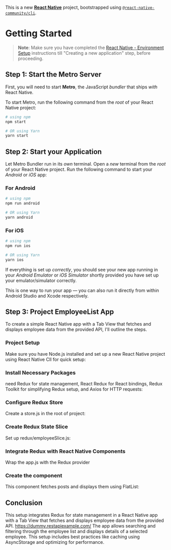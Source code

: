 This is a new [**React Native**](https://reactnative.dev) project, bootstrapped using [`@react-native-community/cli`](https://github.com/react-native-community/cli).

# Getting Started

>**Note**: Make sure you have completed the [React Native - Environment Setup](https://reactnative.dev/docs/environment-setup) instructions till "Creating a new application" step, before proceeding.

## Step 1: Start the Metro Server

First, you will need to start **Metro**, the JavaScript _bundler_ that ships _with_ React Native.

To start Metro, run the following command from the _root_ of your React Native project:

```bash
# using npm
npm start

# OR using Yarn
yarn start
```

## Step 2: Start your Application

Let Metro Bundler run in its _own_ terminal. Open a _new_ terminal from the _root_ of your React Native project. Run the following command to start your _Android_ or _iOS_ app:

### For Android

```bash
# using npm
npm run android

# OR using Yarn
yarn android
```

### For iOS

```bash
# using npm
npm run ios

# OR using Yarn
yarn ios
```

If everything is set up _correctly_, you should see your new app running in your _Android Emulator_ or _iOS Simulator_ shortly provided you have set up your emulator/simulator correctly.

This is one way to run your app — you can also run it directly from within Android Studio and Xcode respectively.

## Step 3: Project EmployeeList App

To create a simple React Native app with a Tab View that fetches and displays employee data from the provided API, I'll outline the steps.

### Project Setup
Make sure you have Node.js installed and set up a new React Native project using React Native ClI for quick setup:

### Install Necessary Packages
 need Redux for state management, React Redux for React bindings, Redux Toolkit for simplifying Redux setup, and Axios for HTTP requests:

### Configure Redux Store
Create a store.js in the root of  project:

### Create Redux State Slice
Set up  redux/employeeSlice.js:


###  Integrate Redux with React Native Components
Wrap the app.js with the Redux provider

### Create the component 
This component fetches posts and displays them using FlatList:

## Conclusion
This setup integrates Redux for state management in a React Native app with a Tab View that fetches and displays employee data from the provided API.  https://dummy.restapiexample.com/ The app allows searching and filtering through the employee list and displays details of a selected employee. This setup includes best practices like caching using AsyncStorage and optimizing for performance.
